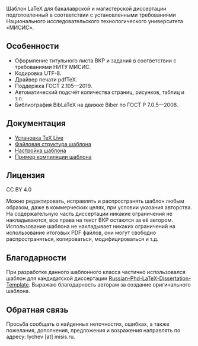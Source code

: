 Шаблон LaTeX для бакалаврской и магистерской диссертации подготовленный в соответствии с установленными требованиями Национального исследовательского технологического университета «МИСИС».


## Особенности
* Оформление титульного листа ВКР и задания в соответствии с требованиями НИТУ МИСИС.
* Кодировка UTF-8.
* Драйвер печати pdfTeX.
* Поддержка ГОСТ 2.105—2019.
* Автоматический подсчёт количества страниц, рисунков, таблиц и т.п.
* Библиография BibLaTeX на движке Biber по ГОСТ Р 7.0.5—2008.


## Документация

* [Установка TeX Live](https://github.com/AndreyLychev/MISIS-thesis/blob/main/docs/install.md)
* [Файловая структура шаблона](https://github.com/AndreyLychev/MISIS-thesis/blob/main/docs/structure.md)
* [Настройка шаблона](dhttps://github.com/AndreyLychev/MISIS-thesis/blob/main/ocs/params.md)
* [Пример компиляции шаблона](https://github.com/AndreyLychev/MISIS-thesis/blob/main/samples/thesis_sample)


## Лицензия

CC BY 4.0

Можно редактировать, исправлять и распространять шаблон любым образом, даже в коммерческих целях, при условии указания авторства. На содержательную часть диссертации никакие ограничения не накладываются, все права на текст ВКР остаются за её автором. Использование шаблона не накладывает никаких ограничений на использование итоговых PDF файлов, они могут свободно распространяться, копироваться, модифицироваться и т.д.

## Благодарности

При разработке данного шаблонного класса частично использовался шаблон для кандидатской диссертации 
[Russian-Phd-LaTeX-Dissertation-Template](https://github.com/AndreyAkinshin/Russian-Phd-LaTeX-Dissertation-Template).
Выражаю благодарность авторам за создание оригинального шаблона.

## Обратная связь
Просьба сообщать о найденных неточностях, ошибках, а также пожелания, дополнения, предложения и возражения направлять по адресу: lychev [at] misis.ru.